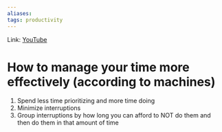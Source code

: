 ```yaml
---
aliases:
tags: productivity
---
```

Link: [YouTube](https://www.youtube.com/watch?v=iDbdXTMnOmE)

# How to manage your time more effectively (according to machines)

1. Spend less time prioritizing and more time doing
2. Minimize interruptions
3. Group interruptions by how long you can afford to NOT do them and then do them in that amount of time